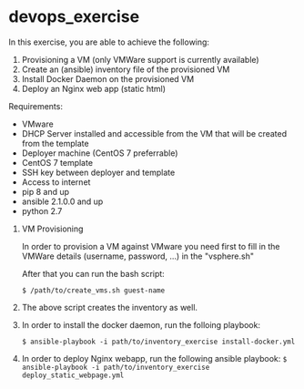# devops_exercise

In this exercise, you are able to achieve the following:

1. Provisioning a VM (only VMWare support is currently available)
2. Create an (ansible) inventory file of the provisioned VM
3. Install Docker Daemon on the provisioned VM
4. Deploy an Nginx web app (static html)

Requirements:
- VMware
- DHCP Server installed and accessible from the VM that will be created from the template
- Deployer machine (CentOS 7 preferrable)
- CentOS 7 template
- SSH key between deployer and template
- Access to internet
- pip 8 and up
- ansible 2.1.0.0 and up
- python 2.7

1. VM Provisioning

    In order to provision a VM against VMware you need first to fill in the VMWare details               (username, password, ...) in the "vsphere.sh"

    After that you can run the bash script:

    `$ /path/to/create_vms.sh guest-name`

2. The above script creates the inventory as well.

3. In order to install the docker daemon, run the folloing playbook:

    `$ ansible-playbook -i path/to/inventory_exercise install-docker.yml`

4. In order to deploy Nginx webapp, run the following ansible playbook:
    `$ ansible-playbook -i path/to/inventory_exercise deploy_static_webpage.yml`
